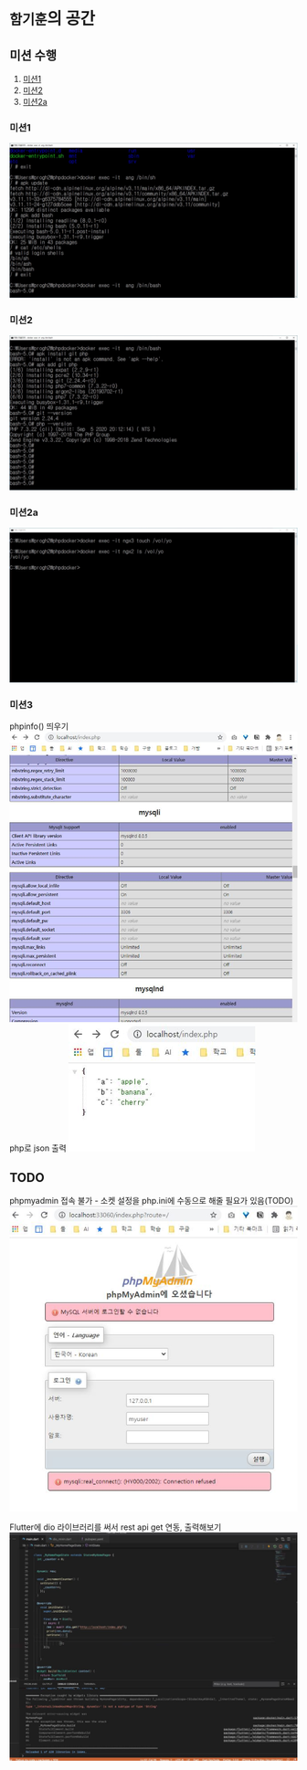 # `함기훈`의 공간 

## 미션 수행
1. [미션1](#미션1)
1. [미션2](#미션2)
1. [미션2a](#미션2a)

### 미션1
![미션1](./미션/미션1.jpg)

### 미션2
![미션2](./미션/미션2.jpg)

### 미션2a
![미션2](./미션/미션2_docker_volume공유.jpg)

### 미션3
phpinfo() 띄우기
![phpinfo 띄우기](./미션/미션3_phpinfo.jpg)
php로 json 출력
![phpjson](./미션/미션3_phpjson.jpg)

## TODO
phpmyadmin 접속 불가 - 소켓 설정을 php.ini에 수동으로 해줄 필요가 있음(TODO)
![phpmyadmin_error](./미션/미션3_phpmyadmin_error.jpg)

Flutter에 dio 라이브러리를 써서 rest api get 연동, 출력해보기 
![dio](./미션/미션3_dio.jpg)
